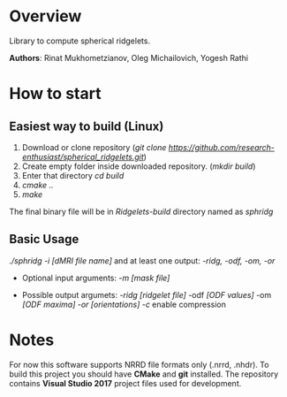 # Overview
Library to compute spherical ridgelets.

**Authors**: Rinat Mukhometzianov, Oleg Michailovich, Yogesh Rathi

# How to start

## Easiest way to build (Linux)
1. Download or clone repository (*git clone https://github.com/research-enthusiast/spherical_ridgelets.git*) 
2. Create empty folder inside downloaded repository. (*mkdir build*)
3. Enter that directory *cd build*
4. *cmake ..*
5. *make*

The final binary file will be in *Ridgelets-build* directory named as *sphridg*

## Basic Usage
*./sphridg -i [dMRI file name]* and at least one output: *-ridg, -odf, -om, -or*
  
* Optional input arguments: *-m [mask file]*

* Possible output argumets: *-ridg [ridgelet file]* -odf *[ODF values]* -om *[ODF maxima]* *-or [orientations]* *-c* enable compression

# Notes
For now this software supports NRRD file formats only (.nrrd, .nhdr). To build this project you should have **CMake** and **git** installed. The repository contains **Visual Studio 2017** project files used for development.
